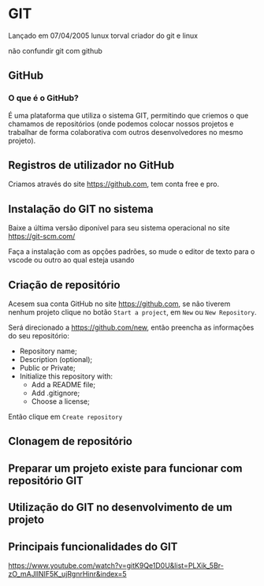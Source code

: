 # GIT
Lançado em 07/04/2005
lunux torval criador do git e linux

não confundir git com github

## GitHub
### O que é o GitHub?
É uma plataforma que utiliza o sistema GIT, permitindo que criemos o que chamamos de repositórios (onde podemos colocar nossos projetos e trabalhar de forma colaborativa com outros desenvolvedores no mesmo projeto).

## Registros de utilizador no GitHub
Criamos através do site https://github.com, tem conta free e pro.

## Instalação do GIT no sistema
Baixe a última versão diponível para seu sistema operacional no site https://git-scm.com/

Faça a instalação com as opções padrões, so mude o editor de texto para o vscode ou outro ao qual esteja usando

## Criação de repositório
Acesem sua conta GitHub no site https://github.com, se não tiverem nenhum projeto clique no botão `Start a project`, em `New` ou `New Repository`.

Será direcionado a https://github.com/new, então preencha as informações do seu repositório:
* Repository name;
* Description (optional);
* Public or Private;
* Initialize this repository with:
    * Add a README file;
    * Add .gitignore;
    * Choose a license;

Então clique em `Create repository`

## Clonagem de repositório

## Preparar um projeto existe para funcionar com repositório GIT

## Utilização do GIT no desenvolvimento de um projeto

## Principais funcionalidades do GIT

https://www.youtube.com/watch?v=gitK9Qe1D0U&list=PLXik_5Br-zO_mAJllNIF5K_ujRgnrHinr&index=5